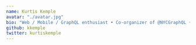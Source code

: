 ```yaml
---
name: Kurtis Kemple
avatar: "./avatar.jpg"
bio: "Web / Mobile / GraphQL enthusiast • Co-organizer of @NYCGraphQL • Wearer of many hats • Can be found longboarding in Virginia Beach"
github: kkemple
twitter: kurtiskemple
---
```

